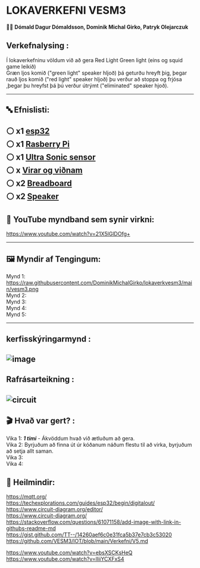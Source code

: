 # LOKAVERKEFNI VESM3

👨‍🔬 **Dómald Dagur Dómaldsson, Dominik Michal Girko, Patryk Olejarczuk** 

## Verkefnalysing :
Í lokaverkefninu völdum við að gera Red Light Green light (eins og squid game leikið) <br>
Græn ljos komið ("green light" speaker hljoð) þá geturðu hreyft þig, þegar rauð ljos komið ("red light" speaker hljoð) þu verður að stoppa og frjósa ,þegar þu hreyfst þá þú verður útrýmt ("eliminated" speaker hjoð).


-------------------------------------------------------------------------------------------------------------------------------------------------------------------------

## 🔤 Efnislisti:
⚪ x1 [esp32](https://www.espressif.com/en/products/socs/esp32) <br>
⚪ x1 [Rasberry Pi](https://www.raspberrypi.com/) <br>
⚪ x1 [Ultra Sonic sensor](https://www.fierceelectronics.com/sensors/what-ultrasonic-sensor) <br>
⚪ x [Virar og viðnam](https://learn.adafruit.com/adafruit-arduino-lesson-2-leds/resistors) <br>
⚪ x2 [Breadboard](https://learn.adafruit.com/lesson-0-getting-started/breadboard)  <br>
⚪ x2 [Speaker](https://www.hackster.io/blackpanda856/play-music-using-arduino-uno-and-a-speaker-b94e4a)<br>
-----------------------------------------------------------------------------------------------------------------------------------------------------------------------
## 💠 YouTube myndband sem synir virkni: <br>
https://www.youtube.com/watch?v=21X5lGlDOfg+

-----------------------------------------------------------------------------------------------------------------------------------------------------------------------

## 🖼️ Myndir af Tengingum:

Mynd 1: https://raw.githubusercontent.com/DominikMichalGirko/lokaverkvesm3/main/vesm3.png <br>
Mynd 2: <br> 
Mynd 3: <br>
Mynd 4: <br>
Mynd 5: <br>

-----------------------------------------------------------------------------------------------------------------------------------------------------------------------





## kerfisskýringarmynd :
![image](https://user-images.githubusercontent.com/97167360/236170807-c4c17fbe-a6ae-4036-865d-6e4b96bc6b29.png)
-----------------------------------------------------------------------------------------------------------------------------------------------------------------------

## Rafrásarteikning :
![circuit](https://user-images.githubusercontent.com/97167360/236456136-2822c2c5-c907-4f07-b593-d480a172b9fc.png)
-----------------------------------------------------------------------------------------------------------------------------------------------------------------------




## 🎬 Hvað var gert? :
Vika 1: ***1 timi*** - Ákvöddum hvað við ætluðum að gera. <br>
Vika 2: Byrjuðum að finna út úr kóðanum náðum flestu til að virka, byrjuðum að setja allt saman. <br>
Vika 3: <br>
Vika 4: <br>


## 🔗 Heilmindir:
https://mqtt.org/ <br>
https://techexplorations.com/guides/esp32/begin/digitalout/ <br>
https://www.circuit-diagram.org/editor/ <br>
https://www.circuit-diagram.org/ <br>
  https://stackoverflow.com/questions/61071158/add-image-with-link-in-githubs-readme-md <br>
https://gist.github.com/TT--/14260aef6c0e31fca5b37e7cb3c53020 <br>
https://github.com/VESM3/IOT/blob/main/Verkefni/V5.md <br> 


https://www.youtube.com/watch?v=ebsXSCKsHeQ <br>
https://www.youtube.com/watch?v=lIiiYCXFxS4 <br> 
